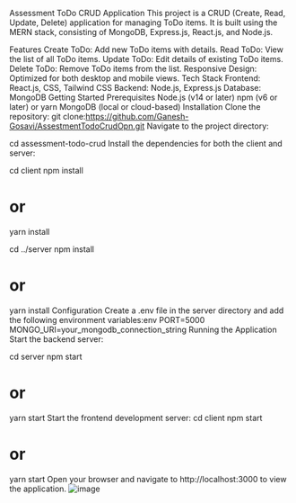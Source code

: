 Assessment ToDo CRUD Application
This project is a CRUD (Create, Read, Update, Delete) application for managing ToDo items. It is built using the MERN stack, consisting of MongoDB, Express.js, React.js, and Node.js.

Features
Create ToDo: Add new ToDo items with details.
Read ToDo: View the list of all ToDo items.
Update ToDo: Edit details of existing ToDo items.
Delete ToDo: Remove ToDo items from the list.
Responsive Design: Optimized for both desktop and mobile views.
Tech Stack
Frontend: React.js, CSS, Tailwind CSS
Backend: Node.js, Express.js
Database: MongoDB
Getting Started
Prerequisites
Node.js (v14 or later)
npm (v6 or later) or yarn
MongoDB (local or cloud-based)
Installation
Clone the repository:
git clone:https://github.com/Ganesh-Gosavi/AssestmentTodoCrudOpn.git
Navigate to the project directory:


cd assessment-todo-crud
Install the dependencies for both the client and server:

cd client
npm install
# or
yarn install

cd ../server
npm install
# or
yarn install
Configuration
Create a .env file in the server directory and add the following environment variables:env
PORT=5000
MONGO_URI=your_mongodb_connection_string
Running the Application
Start the backend server:

cd server
npm start
# or
yarn start
Start the frontend development server:
cd client
npm start
# or
yarn start
Open your browser and navigate to http://localhost:3000 to view the application.
![image](https://github.com/user-attachments/assets/9571b052-c42f-4478-a291-a75eb4498fba)

